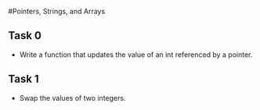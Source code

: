 #Pointers, Strings, and Arrays

## Task 0
- Write a function that updates the value of an int referenced by a pointer.

## Task 1
- Swap the values of two integers.

